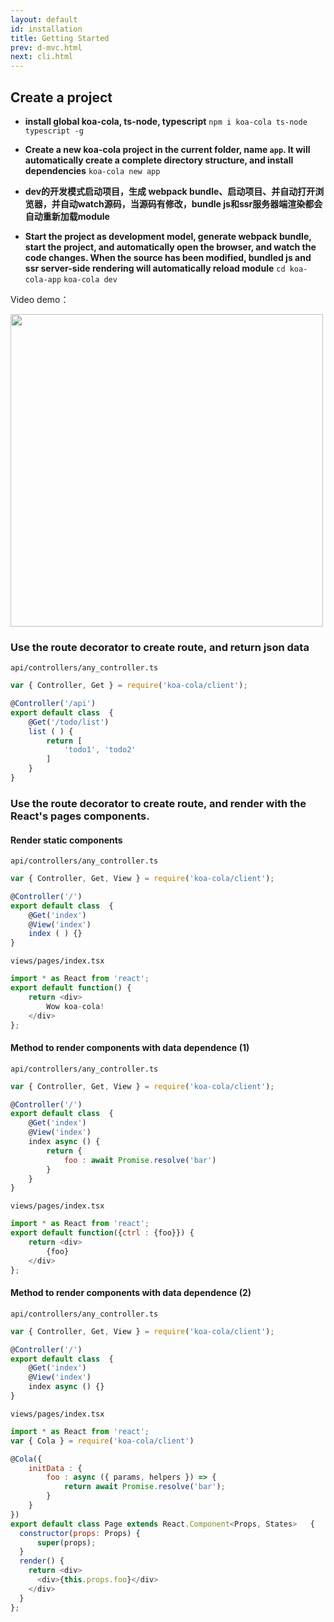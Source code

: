 ```yaml
---
layout: default
id: installation
title: Getting Started
prev: d-mvc.html
next: cli.html
---
```



<!-- koa-cola支持node.js的版本包括7.6和8，建议使用8，因为8.0使用的最新的v8版本，而且8.0会在[今年10月正式激活LTS](https://github.com/nodejs/LTS)，因为koa-cola的async/await是原生方式使用没有经过transform，所以不支持node7.6以下的node版本。 -->

## Create a project

* **install global koa-cola, ts-node, typescript**
`npm i koa-cola ts-node typescript -g` 

<!-- * **在当前文件夹创建名字为app的新koa-cola项目，创建完整的目录结构，并自动安装依赖** -->
* **Create a new koa-cola project in the current folder, name `app`. It will automatically create a complete directory structure, and install dependencies**
`koa-cola new app` 

* **dev的开发模式启动项目，生成 webpack bundle、启动项目、并自动打开浏览器，并自动watch源码，当源码有修改，bundle js和ssr服务器端渲染都会自动重新加载module**
* **Start the project as development model, generate webpack bundle, start the project, and automatically open the browser, and watch the code changes. When the source has been modified, bundled js and ssr server-side rendering will automatically reload module**
`cd koa-cola-app`
`koa-cola dev` 

Video demo：

<a href="http://www.koa-cola.com/doc/video/koa-cola-dev.mp4" target="_blank"><img src="http://www.koa-cola.com/doc/video/poster.png" width="500" /></a>

### Use the route decorator to create route, and return json data

`api/controllers/any_controller.ts`

```javascript
var { Controller, Get } = require('koa-cola/client');

@Controller('/api')
export default class  {
    @Get('/todo/list')
    list ( ) {
        return [
            'todo1', 'todo2'
        ]
    }
}
```

### Use the route decorator to create route, and render with the React's pages components.

#### Render static components

`api/controllers/any_controller.ts`

```javascript
var { Controller, Get, View } = require('koa-cola/client');

@Controller('/')
export default class  {
    @Get('index')
    @View('index')
    index ( ) {}
}
```

`views/pages/index.tsx`
```javascript
import * as React from 'react';
export default function() {
    return <div>
        Wow koa-cola!
    </div>
};
```

#### Method to render components with data dependence (1)

`api/controllers/any_controller.ts`

```javascript
var { Controller, Get, View } = require('koa-cola/client');

@Controller('/')
export default class  {
    @Get('index')
    @View('index')
    index async () {
        return {
            foo : await Promise.resolve('bar')
        }
    }
}
```

`views/pages/index.tsx`

```javascript
import * as React from 'react';
export default function({ctrl : {foo}}) {
    return <div>
        {foo}
    </div>
};
```

#### Method to render components with data dependence (2)

`api/controllers/any_controller.ts`

```javascript
var { Controller, Get, View } = require('koa-cola/client');

@Controller('/')
export default class  {
    @Get('index')
    @View('index')
    index async () {}
}
```

`views/pages/index.tsx`

```javascript
import * as React from 'react';
var { Cola } = require('koa-cola/client')

@Cola({
    initData : {
        foo : async ({ params, helpers }) => {
            return await Promise.resolve('bar');
        }
    }
})
export default class Page extends React.Component<Props, States>   {
  constructor(props: Props) {
      super(props);
  }
  render() {
    return <div>
      <div>{this.props.foo}</div>
    </div>
  }
};
```


